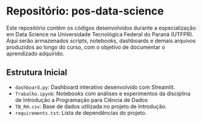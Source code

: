 # Repositório: pos-data-science

Este repositório contém os códigos desenvolvidos durante a especialização em Data Science na Universidade Tecnológica Federal do Paraná (UTFPR). Aqui serão armazenados scripts, notebooks, dashboards e demais arquivos produzidos ao longo do curso, com o objetivo de documentar o aprendizado adquirido.

## Estrutura Inicial
- `dashboard.py`: Dashboard interativo desenvolvido com Streamlit.
- `Trabalho.ipynb`: Notebooks com análises e experimentos da disciplina de Introdução a Programação para Ciência de Dados
- `TB_RH.csv`: Base de dados utilizada no projeto de Introdução.
- `requirements.txt`: Lista de dependências do projeto.
